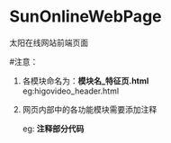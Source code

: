 # SunOnlineWebPage
太阳在线网站前端页面

#注意：

1. 各模块命名为：**模块名_特征页.html**   
   eg:higovideo_header.html
2. 网页内部中的各功能模块需要添加注释

   eg: <!-- XXX部分开始 -->
          **注释部分代码**
       <!-- xxx部分结束 -->
